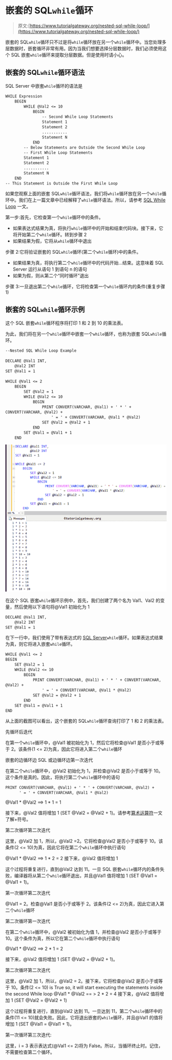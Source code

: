 # 嵌套的 SQL`while`循环

> 原文:[https://www.tutorialgateway.org/nested-sql-while-loop/](https://www.tutorialgateway.org/nested-sql-while-loop/)

嵌套的 SQL`while`循环只不过是将`while`循环放在另一个`while`循环中。当您处理多层数据时，嵌套循环非常有用。因为当我们想要选择分层数据时，我们必须使用这个 SQL 嵌套`while`循环来提取分层数据。但是使用时请小心。

## 嵌套的 SQL`while`循环语法

SQL Server 中嵌套`while`循环的语法是

```
WHILE Expression
	BEGIN
		WHILE @Val2 <= 10
			BEGIN
				-- Second While Loop Statements
				Statement 1
				Statement 2
				...........
				Statement N
			END
		-- Below Statements are Outside the Second While Loop
		-- First While Loop Statements
		Statement 1
		Statement 2
		...........
		Statement N
	END
-- This Statement is Outside the First While Loop
```

如果您观察上面的嵌套 SQL`while`循环语法，我们将`while`循环放在另一个`while`循环中。我们在上一篇文章中已经解释了`while`循环语法。所以，请参考 [SQL While Loop](https://www.tutorialgateway.org/sql-while-loop/) 一文。

第一步:首先，它检查第一个`while`循环中的条件。

*   如果表达式结果为真，将执行`while`循环中的开始和结束代码块。接下来，它将开始第二个`while`循环。转到步骤 2
*   如果结果为假，它将从`while`循环中退出

步骤 2:它将验证嵌套的 SQL`while`循环(第二个`while`循环)中的条件。

*   如果结果为真，将执行第二个`while`循环中的代码开始…结束。这意味着 SQL Server 运行从语句 1 到语句 n 的语句
*   如果为假，则从第二个“同时循环”退出

步骤 3:一旦退出第二个`while`循环，它将检查第一个`while`循环内的条件(重复步骤 1)

## 嵌套的 SQL`while`循环示例

这个 SQL 嵌套`while`循环程序将打印 1 和 2 到 10 的乘法表。

为此，我们将在另一个`while`循环中嵌套一个`while`循环，也称为嵌套 SQL`while`循环。

```
--Nested SQL While Loop Example

DECLARE @Val1 INT,
	@Val2 INT
SET @Val1 = 1

WHILE @Val1 <= 2
	BEGIN
		SET @Val2 = 1
		WHILE @Val2 <= 10
			BEGIN
				PRINT CONVERT(VARCHAR, @Val1) + ' * ' + CONVERT(VARCHAR, @Val2) + 
					' = ' + CONVERT(VARCHAR, @Val1 * @Val2)
				SET @Val2 = @Val2 + 1
			END
		SET @Val1 = @Val1 + 1
	END

```

![Nested SQL While Loop 1](img/a01ed55418594fb9fddc6c877e808447.png)

在这个 SQL 嵌套`while`循环示例中，首先，我们创建了两个名为 Val1、Val2 的变量，然后使用以下语句将@Val1 初始化为 1

```
DECLARE @Val1 INT,
	@Val2 INT
SET @Val1 = 1
```

在下一行中，我们使用了带有表达式的 [SQL Server](https://www.tutorialgateway.org/sql/)`while`循环。如果表达式结果为真，则它将进入嵌套`while`循环。

```
WHILE @Val1 <= 2
BEGIN
	SET @Val2 = 1
	WHILE @Val2 <= 10
		BEGIN
			PRINT CONVERT(VARCHAR, @Val1) + ' * ' + CONVERT(VARCHAR, @Val2) + 
				' = ' + CONVERT(VARCHAR, @Val1 * @Val2)
			SET @Val2 = @Val2 + 1
		END
	SET @Val1 = @Val1 + 1
END
```

从上面的截图可以看出，这个嵌套的 SQL`while`循环查询打印了 1 和 2 的乘法表。

先循环后迭代

在第一个`while`循环中，@Val1 被初始化为 1，然后它将检查@Val1 是否小于或等于 2。该条件(1 <= 2)为真，因此它将进入第二个`while`循环

嵌套的边循环边 SQL 或边循环边第一次迭代

在第二个`while`循环中，@Val2 初始化为 1，并检查@Val2 是否小于或等于 10。这个条件是真的。因此，将执行第二个`while`循环中的语句

```
PRINT CONVERT(VARCHAR, @Val1) + ' * ' + CONVERT(VARCHAR, @Val2) + 
      ' = ' + CONVERT(VARCHAR, @Val1 * @Val2)
```

@Val1 * @Val2 ==> 1 * 1 = 1

接下来，@Val2 值将增加 1 (SET @Val2 = @Val2 + 1)。请参考[算术运算符](https://www.tutorialgateway.org/sql-arithmetic-operators/)一文了解+符号。

第二次循环第二次迭代

这里，@Val2 加 1，所以，@Val2 =2。它将检查@Val2 是否小于或等于 10。该条件(2 <= 10)为真，因此它将在第二个`while`循环中执行语句

@Val1 * @Val2 ==> 1 * 2 = 2
接下来，@Val2 值将增加 1

这个过程将重复进行，直到@Val2 达到 11。一旦 SQL 嵌套`while`循环内的条件失败，编译器将从第二个`while`循环退出，并且@Val1 值将增加 1 (SET @Val1 = @Val1 + 1)。

第一次循环第二次迭代

@Val1 = 2。检查@Val1 是否小于或等于 2。该条件(2 <= 2)为真，因此它进入第二个`while`循环

第二次循环第一次迭代

在第二个`while`循环中，@Val2 被初始化为值 1，并检查@Val2 是否小于或等于 10。这个条件为真，所以它在第二个`while`循环中执行语句

@Val1 * @Val2 ==> 2 * 1 = 2

接下来，@Val2 值将增加 1 (SET @Val2 = @Val2 + 1)。

第二次循环第二次迭代

这里，@Val2 加 1，所以，@Val2 = 2。接下来，它将检查@Val2 是否小于或等于 10。条件(2 <= 10) is True so, it will start executing the statements inside the second While loop
@Val1 * @Val2 == > 2 * 2 = 4
接下来，@Val2 值将增加 1 (SET @Val2 = @Val2 + 1)

这个过程将重复进行，直到@Val2 达到 11。一旦达到 11，第二个`while`循环中的条件(11 <= 10)就会失败。因此，它将退出嵌套的`while`循环，并且@Val1 的值将增加 1 (SET @Val1 = @Val1 + 1)。

第一次循环第三次迭代:

这里，i = 3 表示表达式(@Val1 <= 2)将为 False。所以，当循环终止时。记住，不需要检查第二个循环。
